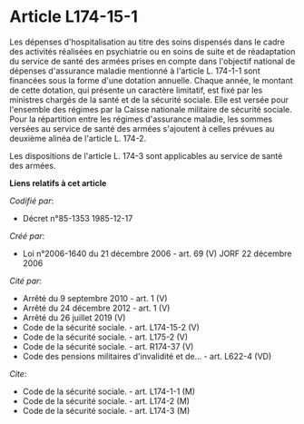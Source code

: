 # Article L174-15-1

Les dépenses d'hospitalisation au titre des soins dispensés dans le cadre des activités réalisées en psychiatrie ou en soins
de suite et de réadaptation du service de santé des armées prises en compte dans l'objectif national de dépenses d'assurance
maladie mentionné à l'article L. 174-1-1 sont financées sous la forme d'une dotation annuelle. Chaque année, le montant de
cette dotation, qui présente un caractère limitatif, est fixé par les ministres chargés de la santé et de la sécurité
sociale. Elle est versée pour l'ensemble des régimes par la Caisse nationale militaire de sécurité sociale. Pour la
répartition entre les régimes d'assurance maladie, les sommes versées au service de santé des armées s'ajoutent à celles
prévues au deuxième alinéa de l'article L. 174-2.

Les dispositions de l'article L. 174-3 sont applicables au service de santé des armées.

**Liens relatifs à cet article**

_Codifié par_:

  - Décret n°85-1353 1985-12-17

_Créé par_:

  - Loi n°2006-1640 du 21 décembre 2006 - art. 69 (V) JORF 22 décembre 2006

_Cité par_:

  - Arrêté du 9 septembre 2010 - art. 1 (V)
  - Arrêté du 24 décembre 2012 - art. 1 (V)
  - Arrêté du 26 juillet 2019 (V)
  - Code de la sécurité sociale. - art. L174-15-2 (V)
  - Code de la sécurité sociale. - art. L175-2 (V)
  - Code de la sécurité sociale. - art. R174-37 (V)
  - Code des pensions militaires d'invalidité et de... - art. L622-4 (VD)

_Cite_:

  - Code de la sécurité sociale. - art. L174-1-1 (M)
  - Code de la sécurité sociale. - art. L174-2 (M)
  - Code de la sécurité sociale. - art. L174-3 (M)
